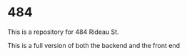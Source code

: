 # 484
This is a repository for 484 Rideau St.

This is a full version of both the backend and the front end

